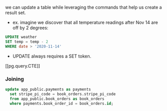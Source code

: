 
we can update a table while leveraging the commands that help us create a result set.
- ex. imagine we discover that all temperature readings after Nov 14 are off by 2 degrees:
```sql
UPDATE weather
SET temp = temp - 2
WHERE date > '2020-11-14'
```
- UPDATE always requires a SET token.

[[pg.query.CTE]]

### Joining
```sql
update app_public.payments as payments
  set stripe_pi_code = book_orders.stripe_pi_code
  from app_public.book_orders as book_orders
  where payments.book_order_id = book_orders.id;
```
